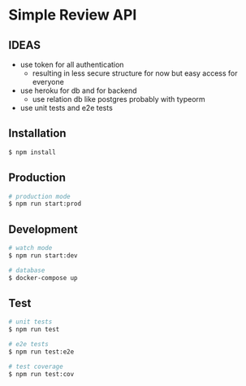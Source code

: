 # Simple Review API

## IDEAS

- use token for all authentication
  - resulting in less secure structure for now but easy access for everyone
- use heroku for db and for backend
  - use relation db like postgres probably with typeorm
- use unit tests and e2e tests


## Installation

```bash
$ npm install
```


## Production

```bash
# production mode
$ npm run start:prod
```


## Development

```bash
# watch mode
$ npm run start:dev

# database
$ docker-compose up
```


## Test

```bash
# unit tests
$ npm run test

# e2e tests
$ npm run test:e2e

# test coverage
$ npm run test:cov
```
